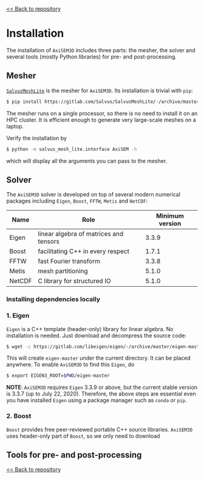 [<< Back to repository](https://github.com/kuangdai/AxiSEM-3D)


# Installation

The installation of `AxiSEM3D` includes three parts: the mesher, the solver and several tools (mostly Python libraries) for pre- and post-processing. 


## Mesher

[`SalvusMeshLite`](https://gitlab.com/Salvus/SalvusMeshLite) is the mesher for `AxiSEM3D`. Its installation is trivial with `pip`: 

```bash
$ pip install https://gitlab.com/Salvus/SalvusMeshLite/-/archive/master/SalvusMeshLite-master.zip
```

The mesher runs on a single processor, so there is no need to install it on an HPC cluster. It is efficient enough to generate very large-scale meshes on a laptop.

Verify the installation by

```bash
$ python -m salvus_mesh_lite.interface AxiSEM -h
```

which will display all the arguments you can pass to the mesher. 


## Solver

The `AxiSEM3D` solver is developed on top of several modern numerical packages including `Eigen`, `Boost`,  `FFTW`, `Metis` and `NetCDF`:


Name|Role|Minimum version
--- | --- | ---
Eigen | linear algebra of matrices and tensors | 3.3.9
Boost | facilitating C++ in every respect | 1.7.1
FFTW | fast Fourier transform | 3.3.8
Metis | mesh partitioning | 5.1.0
NetCDF | C library for structured IO | 5.1.0





### Installing dependencies locally



### 1. Eigen

`Eigen` is a C++ template (header-only) library for linear algebra. No installation is needed. Just download and decompress the source code:

```bash
$ wget -c https://gitlab.com/libeigen/eigen/-/archive/master/eigen-master.tar.gz -O - | tar -xz
``` 

This will create `eigen-master` under the current directory. It can be placed anywhere. To enable `AxiSEM3D` to find this `Eigen`, do

```bash
$ export EIGEN3_ROOT=$PWD/eigen-master
``` 

<strong>NOTE</strong>: `AxiSEM3D` requires `Eigen` 3.3.9 or above, but the current stable version is 3.3.7 (up to July 22, 2020). Therefore, the above steps are essential even you have installed `Eigen` using a package manager such as `conda` or `pip`. 


### 2. Boost
`Boost` provides free peer-reviewed portable C++ source libraries. `AxiSEM3D` uses header-only part of `Boost`, so we only need to download  




## Tools for pre- and post-processing




[<< Back to repository](https://github.com/kuangdai/AxiSEM-3D)
<!--stackedit_data:
eyJoaXN0b3J5IjpbMjIwMzQ1NjcsMTIxNjE5NzE0NSwtMTMyNz
AyNjI1MCwtMTM4MTk3NDM2OCw0NjY4NzA2ODIsLTE2NDcwNzg5
MDksLTEzODM3NzAyMDYsLTE3NDkwNTg1MDUsMTM3MTg4ODU4LC
0zMzI3OTQ4NjcsLTE3Mzc1ODUxOTUsLTUyODkzNTk2MSwxMTA3
MDY4NjYwLC0yMTAwNDcxNjQ3LC0yMTYzMjEyMzgsMjIzMDAyNz
g1XX0=
-->